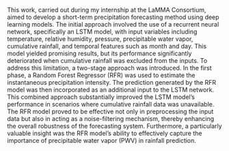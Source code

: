 This work, carried out during my internship at the LaMMA Consortium, aimed to develop a short-term precipitation forecasting method using deep learning models.
The initial approach involved the use of a recurrent neural network, specifically an LSTM model, with input variables including temperature, relative humidity, 
pressure, precipitable water vapor, cumulative rainfall, and temporal features such as month and day. This model yielded promising results, but its performance 
significantly deteriorated when cumulative rainfall was excluded from the inputs. To address this limitation, a two-stage approach was introduced. In the first 
phase, a Random Forest Regressor (RFR) was used to estimate the instantaneous precipitation intensity. The prediction generated by the RFR model was then incorporated
as an additional input to the LSTM network. This combined approach substantially improved the LSTM model’s performance in scenarios where cumulative rainfall data
was unavailable. The RFR model proved to be effective not only in preprocessing the input data but also in acting as a noise-filtering mechanism, thereby enhancing
the overall robustness of the forecasting system. Furthermore, a particularly valuable insight was the RFR model’s ability to effectively capture the importance of
precipitable water vapor (PWV) in rainfall prediction.

